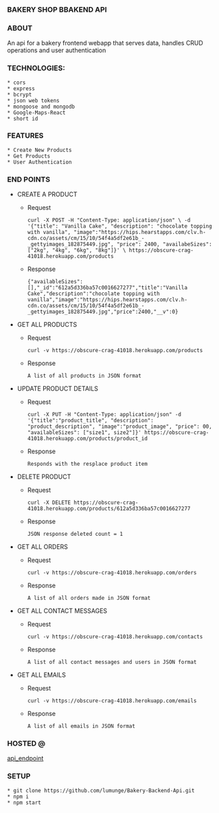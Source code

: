 ### BAKERY SHOP BBAKEND API

### ABOUT

An api for a bakery frontend webapp that serves data, handles CRUD operations
and user authentication

### TECHNOLOGIES:

    * cors
    * express
    * bcrypt
    * json web tokens
    * mongoose and mongodb
    * Google-Maps-React
    * short id

### FEATURES

    * Create New Products
    * Get Products
    * User Authentication

### END POINTS

-   CREATE A PRODUCT

    -   Request

        `curl -X POST -H "Content-Type: application/json" \ -d '{"title": "Vanilla Cake", "description": "chocolate topping with vanilla", "image":"https://hips.hearstapps.com/clv.h-cdn.co/assets/cm/15/10/54f4a5df2e61b_-_gettyimages_182875449.jpg", "price": 2400, "availabeSizes": ["2kg", "4kg", "6kg", "8kg"]}' \ https://obscure-crag-41018.herokuapp.com/products`

    -   Response

        `{"availableSizes":[],"_id":"612a5d336ba57c0016627277","title":"Vanilla Cake","description":"chocolate topping with vanilla","image":"https://hips.hearstapps.com/clv.h-cdn.co/assets/cm/15/10/54f4a5df2e61b_-_gettyimages_182875449.jpg","price":2400,"__v":0}`

-   GET ALL PRODUCTS

    -   Request

        `curl -v https://obscure-crag-41018.herokuapp.com/products`

    -   Response

        `A list of all products in JSON format`

-   UPDATE PRODUCT DETAILS

    -   Request

        `curl -X PUT -H "Content-Type: application/json" -d '{"title":"product_title", "description": "product_description", "image":"product_image", "price": 00, "availableSizes": ["size1", size2"]}' https://obscure-crag-41018.herokuapp.com/products/product_id`

    -   Response

        `Responds with the resplace product item`

-   DELETE PRODUCT

    -   Request

        `curl -X DELETE https://obscure-crag-41018.herokuapp.com/products/612a5d336ba57c0016627277`

    -   Response

        `JSON response deleted count = 1`

-   GET ALL ORDERS

    -   Request

        `curl -v https://obscure-crag-41018.herokuapp.com/orders`

    -   Response

        `A list of all orders made in JSON format`

-   GET ALL CONTACT MESSAGES

    -   Request

        `curl -v https://obscure-crag-41018.herokuapp.com/contacts`

    -   Response

        `A list of all contact messages and users in JSON format`

-   GET ALL EMAILS

    -   Request

        `curl -v https://obscure-crag-41018.herokuapp.com/emails`

    -   Response

        `A list of all emails in JSON format`

### HOSTED @

[api_endpoint](https://obscure-crag-41018.herokuapp.com/)

### SETUP

    * git clone https://github.com/lumunge/Bakery-Backend-Api.git
    * npm i
    * npm start
